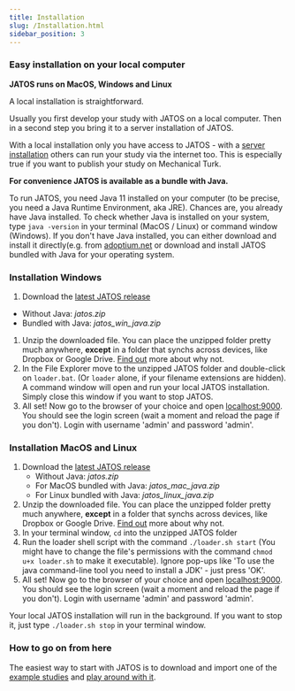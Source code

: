 ```yaml
---
title: Installation
slug: /Installation.html
sidebar_position: 3
---
```


### Easy installation on your local computer

**JATOS runs on MacOS, Windows and Linux**

A local installation is straightforward.

Usually you first develop your study with JATOS on a local computer. Then in a second step you bring it to a server installation of JATOS.

With a local installation only you have access to JATOS - with a [server installation](Bring-your-JATOS-online.html) others can run your study via the internet too. This is especially true if you want to publish your study on Mechanical Turk.

**For convenience JATOS is available as a bundle with Java.**

To run JATOS, you need Java 11 installed on your computer (to be precise, you need a Java Runtime Environment, aka JRE). Chances are, you already have Java installed. To check whether Java is installed on your system, type `java -version` in your terminal (MacOS / Linux) or command window (Windows). 
If you don't have Java installed, you can either download and install it directly(e.g. from [adoptium.net](https://adoptium.net/) or download and install JATOS bundled with Java for your operating system. 


### Installation Windows 

1. Download the [latest JATOS release](https://github.com/JATOS/JATOS/releases/latest)
 * Without Java: *jatos.zip*
 * Bundled with Java: *jatos_win_java.zip*
1. Unzip the downloaded file. You can place the unzipped folder pretty much anywhere, **except** in a folder that synchs across devices, like Dropbox or Google Drive. [Find out](Troubleshooting.html#database-is-corrupted.html) more about why not.
1. In the File Explorer move to the unzipped JATOS folder and double-click on `loader.bat`. (Or `loader` alone, if your filename extensions are hidden). A command window will open and run your local JATOS installation. Simply close this window if you want to stop JATOS.
1. All set! Now go to the browser of your choice and open [localhost:9000](http://localhost:9000). You should see the login screen (wait a moment and reload the page if you don't). Login with username 'admin' and password 'admin'.

### Installation MacOS and Linux

1. Download the [latest JATOS release](https://github.com/JATOS/JATOS/releases/latest)
   * Without Java: *jatos.zip*
   * For MacOS bundled with Java: *jatos_mac_java.zip*
   * For Linux bundled with Java: *jatos_linux_java.zip*
1. Unzip the downloaded file. You can place the unzipped folder pretty much anywhere, **except** in a folder that synchs across devices, like Dropbox or Google Drive. [Find out](Troubleshooting.html#database-is-corrupted.html) more about why not.
1. In your terminal window, `cd` into the unzipped JATOS folder
1. Run the loader shell script with the command `./loader.sh start` (You might have to change the file's permissions with the command `chmod u+x loader.sh` to make it executable). Ignore pop-ups like 'To use the java command-line tool you need to install a JDK' - just press 'OK'.
1. All set! Now go to the browser of your choice and open [localhost:9000](http://localhost:9000). You should see the login screen (wait a moment and reload the page if you don't). Login with username 'admin' and password 'admin'.

Your local JATOS installation will run in the background. If you want to stop it, just type `./loader.sh stop` in your terminal window.

### How to go on from here

The easiest way to start with JATOS is to download and import one of the [example studies](Example-Studies.html) and [play around with it](Get-started.html).
